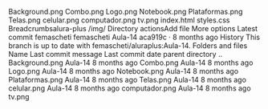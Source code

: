Background.png
Combo.png
Logo.png
Notebook.png
Plataformas.png
Telas.png
celular.png
computador.png
tv.png
index.html
styles.css
Breadcrumbsalura-plus
/img/
Directory actionsAdd file
More options
Latest commit
femascheti
femascheti
Aula-14
aca919c
 · 
8 months ago
History
This branch is up to date with femascheti/aluraplus:Aula-14.
Folders and files
Name	Last commit message	Last commit date
parent directory
..
Background.png
Aula-14
8 months ago
Combo.png
Aula-14
8 months ago
Logo.png
Aula-14
8 months ago
Notebook.png
Aula-14
8 months ago
Plataformas.png
Aula-14
8 months ago
Telas.png
Aula-14
8 months ago
celular.png
Aula-14
8 months ago
computador.png
Aula-14
8 months ago
tv.png
